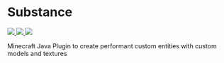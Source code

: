 
# Substance
<p align="left">
<a href="https://www.codefactor.io/repository/github/substancemc/substance/stats">
<img src="https://www.codefactor.io/repository/github/substancemc/substance/badge">
</a>
<a href="https://bstats.org/plugin/bukkit/Substance/19207">
<img src="https://img.shields.io/bstats/players/19207">
</a>
<a href="https://bstats.org/plugin/bukkit/Substance/19207">
    <img src="https://img.shields.io/bstats/servers/19207">
</a>
</p>

Minecraft Java Plugin to create performant custom entities with custom models and textures
